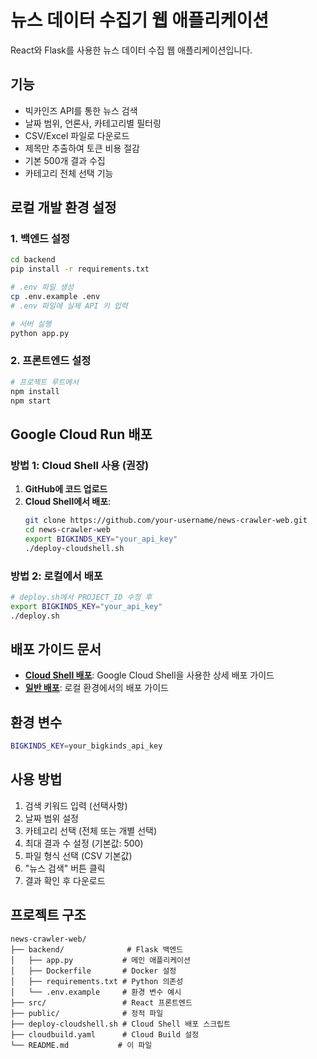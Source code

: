 # 뉴스 데이터 수집기 웹 애플리케이션

React와 Flask를 사용한 뉴스 데이터 수집 웹 애플리케이션입니다.

## 기능

- 빅카인즈 API를 통한 뉴스 검색
- 날짜 범위, 언론사, 카테고리별 필터링
- CSV/Excel 파일로 다운로드
- 제목만 추출하여 토큰 비용 절감
- 기본 500개 결과 수집
- 카테고리 전체 선택 기능

## 로컬 개발 환경 설정

### 1. 백엔드 설정

```bash
cd backend
pip install -r requirements.txt

# .env 파일 생성
cp .env.example .env
# .env 파일에 실제 API 키 입력

# 서버 실행
python app.py
```

### 2. 프론트엔드 설정

```bash
# 프로젝트 루트에서
npm install
npm start
```

## Google Cloud Run 배포

### 방법 1: Cloud Shell 사용 (권장)

1. **GitHub에 코드 업로드**
2. **Cloud Shell에서 배포**:
   ```bash
   git clone https://github.com/your-username/news-crawler-web.git
   cd news-crawler-web
   export BIGKINDS_KEY="your_api_key"
   ./deploy-cloudshell.sh
   ```

### 방법 2: 로컬에서 배포

```bash
# deploy.sh에서 PROJECT_ID 수정 후
export BIGKINDS_KEY="your_api_key"
./deploy.sh
```

## 배포 가이드 문서

- **[Cloud Shell 배포](CLOUDSHELL_DEPLOY.md)**: Google Cloud Shell을 사용한 상세 배포 가이드
- **[일반 배포](DEPLOY.md)**: 로컬 환경에서의 배포 가이드

## 환경 변수

```bash
BIGKINDS_KEY=your_bigkinds_api_key
```

## 사용 방법

1. 검색 키워드 입력 (선택사항)
2. 날짜 범위 설정
3. 카테고리 선택 (전체 또는 개별 선택)
4. 최대 결과 수 설정 (기본값: 500)
5. 파일 형식 선택 (CSV 기본값)
6. "뉴스 검색" 버튼 클릭
7. 결과 확인 후 다운로드

## 프로젝트 구조

```
news-crawler-web/
├── backend/              # Flask 백엔드
│   ├── app.py           # 메인 애플리케이션
│   ├── Dockerfile       # Docker 설정
│   ├── requirements.txt # Python 의존성
│   └── .env.example     # 환경 변수 예시
├── src/                 # React 프론트엔드
├── public/              # 정적 파일
├── deploy-cloudshell.sh # Cloud Shell 배포 스크립트
├── cloudbuild.yaml      # Cloud Build 설정
└── README.md           # 이 파일
```